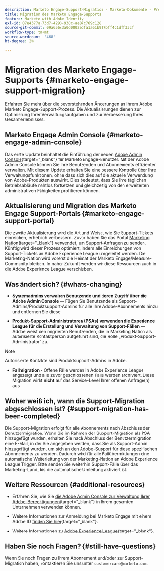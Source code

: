 ```yaml
---
description: Marketo Engage-Support-Migration - Marketo-Dokumente - Produktdokumentation
title: Migration des Marketo Engage-Supports
feature: Marketo with Adobe Identity
exl-id: 07e4377a-73d7-4293-938c-ae87c769c128
source-git-commit: 09a656c3a0d0002edfa1a61b987bff4c1dff33cf
workflow-type: tm+mt
source-wordcount: '468'
ht-degree: 2%

---
```


# Migration des Marketo Engage-Supports {#marketo-engage-support-migration}

Erfahren Sie mehr über die bevorstehenden Änderungen an Ihrem Adobe Marketo Engage-Support-Prozess. Die Aktualisierungen dienen zur Optimierung Ihrer Verwaltungsaufgaben und zur Verbesserung Ihres Gesamterlebnisses.

## Marketo Engage Admin Console {#marketo-engage-admin-console}

Das erste Update beinhaltet die Einführung der neuen [Adobe Admin Console](https://helpx.adobe.com/de/enterprise/admin-guide.html){target="_blank"} für Marketo Engage-Benutzer. Mit der Adobe Admin Console können Sie Ihre Benutzenden und Abonnements effizienter verwalten. Mit diesem Update erhalten Sie eine bessere Kontrolle über Ihre Verwaltungsfunktionen, ohne dass sich dies auf die aktuelle Verwendung von Adobe-Produkten auswirkt. Dies bedeutet, dass Sie Ihre täglichen Betriebsabläufe nahtlos fortsetzen und gleichzeitig von den erweiterten administrativen Fähigkeiten profitieren können.

## Aktualisierung und Migration des Marketo Engage Support-Portals {#marketo-engage-support-portal}

Die zweite Aktualisierung wird die Art und Weise, wie Sie Support-Tickets einreichen, erheblich verbessern. Zuvor haben Sie das Portal [Marketing Nation](https://nation.marketo.com/){target="_blank"} verwendet, um Support-Anfragen zu senden. Künftig wird dieser Prozess optimiert, indem alle Einreichungen von Support-Tickets an Adobe Experience League umgeleitet werden. Die Marketing-Nation wird vorerst die Heimat der Marketo Engage/Measure-Community bleiben. In naher Zukunft werden wir diese Ressourcen auch in die Adobe Experience League verschieben.

## Was ändert sich? {#whats-changing}

* **Systemadmins verwalten Benutzende und deren Zugriff über die Adobe Admin Console** — Fügen Sie Benutzende als Support-Admins/Produktsupport-Admins für alle Ihre Adobe-Abonnements hinzu und entfernen Sie diese.

* **Produkt-Support-Administratoren (PSAs) verwenden die Experience League für die Erstellung und Verwaltung von Support-Fällen** — Adobe weist den migrierten Benutzenden, die in Marketing Nation als autorisierte Kontaktperson aufgeführt sind, die Rolle „Produkt-Support-Administrator“ zu.

>[!NOTE]
>
>Autorisierte Kontakte sind Produktsupport-Admins in Adobe.

* **Fallmigration** - Offene Fälle werden in Adobe Experience League angezeigt und alle zuvor geschlossenen Fälle werden archiviert. Diese Migration wirkt **nicht** auf das Service-Level Ihrer offenen Anfrage(n) aus.

## Woher weiß ich, wann die Support-Migration abgeschlossen ist? {#support-migration-has-been-completed}

Die Support-Migration erfolgt für alle Abonnements nach Abschluss der Benutzermigration. Wenn Sie im Rahmen der Support-Migration als PSA hinzugefügt wurden, erhalten Sie nach Abschluss der Benutzermigration eine E-Mail, in der Sie angegeben werden, dass Sie als Support-Admin hinzugefügt wurden, um sich an den Adobe-Support für diese spezifischen Abonnements zu wenden. Dadurch wird für alle Fallübermittlungen eine automatische Weiterleitung von der Marketing-Nation an Adobe Experience League Trigger. Bitte senden Sie weiterhin Support-Fälle über das Marketing-Land, bis die automatische Umleitung aktiviert ist.

## Weitere Ressourcen {#additional-resources}

* Erfahren Sie, wie Sie [die Adobe Admin Console zur Verwaltung Ihrer Adobe-Berechtigungen](https://helpx.adobe.com/de/enterprise/using/admin-roles.html){target="_blank"} in Ihrem gesamten Unternehmen verwenden können.

* Weitere Informationen zur Anmeldung bei Marketo Engage mit einem Adobe ID [finden Sie hier](/help/marketo/product-docs/administration/marketo-with-adobe-identity/user-sign-in-with-adobe-id.md){target="_blank"}.

* Weitere Informationen zu [Adobe Experience League](https://experienceleague.adobe.com/de?lang=de){target="_blank"}.

## Haben Sie noch Fragen? {#still-have-questions}

Wenn Sie noch Fragen zu Ihrem Abonnement und/oder zur Support-Migration haben, kontaktieren Sie uns unter `customercare@marketo.com`.
